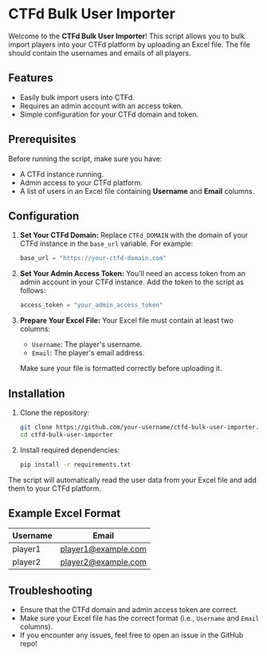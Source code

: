 
# CTFd Bulk User Importer

Welcome to the **CTFd Bulk User Importer**! This script allows you to bulk import players into your CTFd platform by uploading an Excel file. The file should contain the usernames and emails of all players. 

## Features

- Easily bulk import users into CTFd.
- Requires an admin account with an access token.
- Simple configuration for your CTFd domain and token.

## Prerequisites

Before running the script, make sure you have:

- A CTFd instance running.
- Admin access to your CTFd platform.
- A list of users in an Excel file containing **Username** and **Email** columns.

## Configuration

1. **Set Your CTFd Domain:**
   Replace `CTFd_DOMAIN` with the domain of your CTFd instance in the `base_url` variable. For example:

   ```python
   base_url = "https://your-ctfd-domain.com"


2. **Set Your Admin Access Token:**
   You’ll need an access token from an admin account in your CTFd instance. Add the token to the script as follows:

   ```python
   access_token = "your_admin_access_token"
   ```

3. **Prepare Your Excel File:**
   Your Excel file must contain at least two columns:

   - `Username`: The player's username.
   - `Email`: The player's email address.

   Make sure your file is formatted correctly before uploading it.

## Installation

1. Clone the repository:

   ```bash
   git clone https://github.com/your-username/ctfd-bulk-user-importer.git
   cd ctfd-bulk-user-importer
   ```

2. Install required dependencies:

   ```bash
   pip install -r requirements.txt
   ```


The script will automatically read the user data from your Excel file and add them to your CTFd platform.

## Example Excel Format

| Username  | Email               |
|-----------|---------------------|
| player1   | player1@example.com |
| player2   | player2@example.com |

## Troubleshooting

- Ensure that the CTFd domain and admin access token are correct.
- Make sure your Excel file has the correct format (i.e., `Username` and `Email` columns).
- If you encounter any issues, feel free to open an issue in the GitHub repo!



